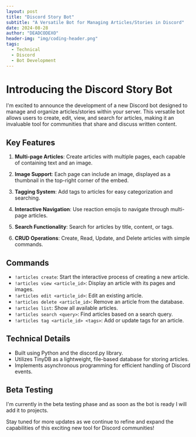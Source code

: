 ```yaml
---
layout: post
title: "Discord Story Bot"
subtitle: "A Versatile Bot for Managing Articles/Stories in Discord"
date: 2024-08-28
author: "DEADCODEXO"
header-img: "img/coding-header.png"
tags:
  - Technical
  - Discord
  - Bot Development
---
```


# Introducing the Discord Story Bot

I'm excited to announce the development of a new Discord bot designed to manage and organize articles/stories within your server. This versatile bot allows users to create, edit, view, and search for articles, making it an invaluable tool for communities that share and discuss written content.

## Key Features

1. **Multi-page Articles**: Create articles with multiple pages, each capable of containing text and an image.

2. **Image Support**: Each page can include an image, displayed as a thumbnail in the top-right corner of the embed.

3. **Tagging System**: Add tags to articles for easy categorization and searching.

4. **Interactive Navigation**: Use reaction emojis to navigate through multi-page articles.

5. **Search Functionality**: Search for articles by title, content, or tags.

6. **CRUD Operations**: Create, Read, Update, and Delete articles with simple commands.

## Commands

- `!articles create`: Start the interactive process of creating a new article.
- `!articles view <article_id>`: Display an article with its pages and images.
- `!articles edit <article_id>`: Edit an existing article.
- `!articles delete <article_id>`: Remove an article from the database.
- `!articles list`: Show all available articles.
- `!articles search <query>`: Find articles based on a search query.
- `!articles tag <article_id> <tags>`: Add or update tags for an article.

## Technical Details

- Built using Python and the discord.py library.
- Utilizes TinyDB as a lightweight, file-based database for storing articles.
- Implements asynchronous programming for efficient handling of Discord events.

## Beta Testing

I'm currently in the beta testing phase and as soon as the bot is ready I will add it to projects.

Stay tuned for more updates as we continue to refine and expand the capabilities of this exciting new tool for Discord communities!
